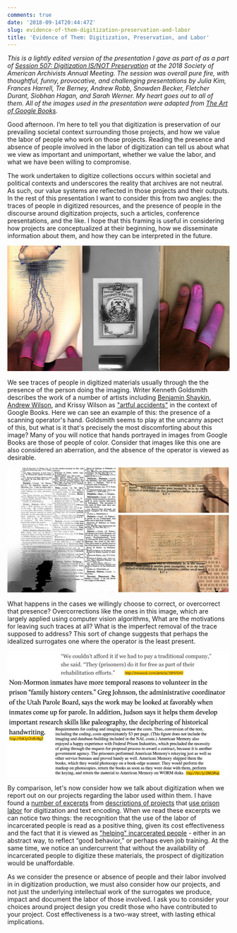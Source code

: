 ```yaml
---
comments: true
date: '2018-09-14T20:44:47Z'
slug: evidence-of-them-digitization-preservation-and-labor
title: 'Evidence of Them: Digitization, Preservation, and Labor'
---
```


*This is a lightly edited version of the presentation I gave as part of as a part of [Session 507: Digitization IS/NOT Preservation](https://archives2018.sched.com/event/ESmV/507-pop-up-digitization-isnot-preservation-room-change) at the 2018 Society of American Archivists Annual Meeting. The session was overall pure fire, with thoughtful, funny, provocative, and challenging presentations by Julia Kim, Frances Harrell, Tre Berney, Andrew Robb, Snowden Becker, Fletcher Durant, Siobhan Hagan, and Sarah Werner. My heart goes out to all of them. All of the images used in the presentation were adapted from [The Art of Google Books](https://theartofgooglebooks.tumblr.com).*

<!--more-->

Good afternoon. I’m here to tell you that digitization is preservation of our prevailing societal context surrounding those projects, and how we value the labor of people who work on those projects. Reading the presence and absence of people involved in the labor of digitization can tell us about what we view as important and unimportant, whether we value the labor, and what we have been willing to compromise.

The work undertaken to digitize collections occurs within societal and political contexts and underscores the reality that archives are not neutral. As such, our value systems are reflected in those projects and their outputs. In the rest of this presentation I want to consider this from two angles: the traces of people in digitized resources, and the presence of people in the discourse around digitization projects, such a articles, conference presentations, and the like. I hope that this framing is useful in considering how projects are conceptualized at their beginning, how we disseminate information about them, and how they can be interpreted in the future.

![An image from Google Books containing hands of people of color.](/images/2018-digitization1.jpg)

We see traces of people in digitized materials usually through the the presence of the person doing the imaging. Writer Kenneth Goldsmith describes the work of a number of artists including [Benjamin Shaykin](https://benjaminshaykin.com/Special-Collection), [Andrew Wilson](http://www.andrewnormanwilson.com/ScanOps.html), and Krissy Wilson as ["artful accidents"](https://www.newyorker.com/books/page-turner/the-artful-accidents-of-google-books) in the context of Google Books. Here we can see an example of this: the presence of a scanning operator's hand. Goldsmith seems to play at the uncanny aspect of this, but what is it that's precisely the most discomforting about this image? Many of you will notice that hands portrayed in images from Google Books are those of people of color. Consider that images like this one are also considered an aberration, and the absence of the operator is viewed as desirable.

![Autocorrected images from Google Books, intended to "hide" the presence of hands](/images/2018-digitization2.jpg)

What happens in the cases we willingly choose to correct, or overcorrect that presence? Overcorrections like the ones in this image, which are largely applied using computer vision algorithms, What are the motivations for leaving such traces at all? What is the imperfect removal of the trace supposed to address? This sort of change suggests that perhaps the idealized surrogates one where the operator is the least present.

![A set of quotations relating to the use of prison labor in digitization. Links to the articles quoted appear in the following paragraph.](/images/2018-digitization3.jpg)

By comparison, let's now consider how we talk about digitization when we report out on our projects regarding the labor used within them. I have found a [number of excerpts](http://newsok.com/article/3919704/) from [descriptions of projects](https://www.motherjones.com/politics/2015/08/mormon-church-prison-geneology-family-search/) that [use prison labor](http://cool.conservation-us.org/byorg/lc/etextw/sess4.html) for digitization and text encoding. When we read these excerpts we can notice two things: the recognition that the use of the labor of incarcerated people is read as a positive thing, given its cost effectiveness and the fact that it is viewed as ["helping" incarcerated people](http://newsok.com/article/3919704/) - either in an abstract way, to reflect “good behavior,” or perhaps even job training. At the same time, we notice an undercurrent that without the availability of incarcerated people to digitize these materials, the prospect of digitization would be unaffordable.

As we consider the presence or absence of people and their labor involved in in digitization production, we must also consider how our projects, and not just the underlying intellectual work of the surrogates we produce, impact and document the labor of those involved. I ask you to consider your choices around project design you credit those who have contributed to your project. Cost effectiveness is a two-way street, with lasting ethical implications.
